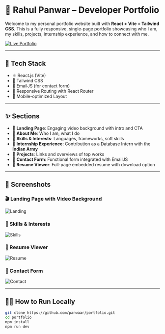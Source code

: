 # 💼 Rahul Panwar – Developer Portfolio

Welcome to my personal portfolio website built with **React + Vite + Tailwind CSS**. This is a fully responsive, single-page portfolio showcasing who I am, my skills, projects, internship experience, and how to connect with me.

[![Live Portfolio](https://img.shields.io/badge/Live-Portfolio-blue?style=for-the-badge&logo=vercel)](https://your-portfolio-link.netlify.app/)

---

## 🚀 Tech Stack

- ⚛️ React.js (Vite)
- 🎨 Tailwind CSS
- 📧 EmailJS (for contact form)
- 🔐 Responsive Routing with React Router
- 📱 Mobile-optimized Layout

---

## ✨ Sections

- 🔹 **Landing Page**: Engaging video background with intro and CTA  
- 🔹 **About Me**: Who I am, what I do  
- 🔹 **Skills & Interests**: Languages, frameworks, soft skills  
- 🔹 **Internship Experience**: Contribution as a Database Intern with the **Indian Army**  
- 🔹 **Projects**: Links and overviews of top works  
- 🔹 **Contact Form**: Functional form integrated with EmailJS  
- 🔹 **Resume Viewer**: Full-page embedded resume with download option  

---

## 📸 Screenshots

### 🎬 Landing Page with Video Background  
![Landing](https://github.com/user-attachments/assets/c8536f0e-003e-4ad3-b92d-f55b17deb8a4)

### 🧠 Skills & Interests  
![Skills](https://github.com/user-attachments/assets/93950a55-fb9d-4a01-bc4d-acf1c6090f15)

### 📄 Resume Viewer  
![Resume](https://github.com/user-attachments/assets/3a57dbce-7611-403d-a6b5-0ad983c05fc9)

### 💬 Contact Form  
![Contact](https://github.com/user-attachments/assets/d7025a3d-024c-4341-b7e5-700b068f9031)

---

## 🧑‍💻 How to Run Locally

```bash
git clone https://github.com/panwaar/portfolio.git
cd portfolio
npm install
npm run dev
